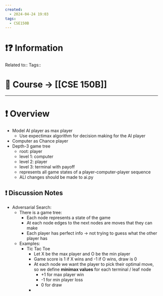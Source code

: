 ```yaml
---
created:
  - 2024-04-24 19:03
tags:
  - CSE150B
---
```


# ❗❓ Information
Related to:: 
Tags:: 

# 🌌 Course -> [[CSE 150B]]
---

# ❗ Overview
- Model AI player as max player
	- Use expectimax algorithm for decision making for the AI player
- Computer as Chance player
- Depth-3 game tree
	- root: player
	- level 1: computer
	- level 2: player
	- level 3: terminal with payoff
	- represents all game states of a player-computer-player sequence
	- ALl changes should be made to ai.py

 
## ❗ Discussion Notes
- Adversarial Search:
	- There is a game tree:
		- Each node represents a state of the game
		- At each node edges to the next nodes are moves that they can make
		- Each player has perfect info -> not trying to guess what the other player has
	- Examples:
		- Tic Tac Toe
			- Let X be the max player and O be the min player
			- Game score is 1 if X wins and -1 if  O wins, draw is 0
			- At each node we want the player to pick their optimal move, so we define **minimax values** for each terminal / leaf node 
				- +1 for max player win 
				- -1 for min player loss
				- 0 for draw
			- 